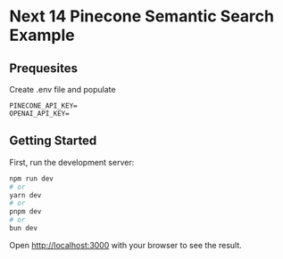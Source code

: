 # Next 14 Pinecone Semantic Search Example

## Prequesites

Create .env file and populate

```
PINECONE_API_KEY=
OPENAI_API_KEY=
```

## Getting Started

First, run the development server:

```bash
npm run dev
# or
yarn dev
# or
pnpm dev
# or
bun dev
```

Open [http://localhost:3000](http://localhost:3000) with your browser to see the result.
